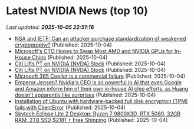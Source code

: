 # Latest NVIDIA News (top 10)
_Last updated: **2025-10-05 22:51:16**_

- [NSA and IETF: Can an attacker purchase standardization of weakened cryptography?](https://blog.cr.yp.to/20251004-weakened.html) (Published: 2025-10-04)
- [Microsoft's CTO Hopes to Swap Most AMD and NVIDIA GPUs for In-House Chips](https://hardware.slashdot.org/story/25/10/04/2142243/microsofts-cto-hopes-to-swap-most-amd-and-nvidia-gpus-for-in-house-chips) (Published: 2025-10-04)
- [Citi Lifts PT on NVIDIA (NVDA) Stock](https://biztoc.com/x/6bf3738d391a25e8) (Published: 2025-10-04)
- [Citi Lifts PT on NVIDIA (NVDA) Stock](https://finance.yahoo.com/news/citi-lifts-pt-nvidia-nvda-211549259.html) (Published: 2025-10-04)
- [Microsoft 365 Copilot is a commercial failure](https://www.perspectives.plus/p/microsoft-365-copilot-commercial-failure) (Published: 2025-10-04)
- [Emperor Jensen? Nvidia's CEO is so powerful in AI that even Google and Amazon inform him of their own in-house AI chip efforts, as Huang doesn't apparently like surprises](https://www.techradar.com/pro/emperor-jensen-nvidias-ceo-is-so-powerful-in-ai-that-even-google-and-amazon-inform-him-of-their-own-in-house-ai-chip-efforts-as-huang-doesnt-apparently-like-surprises) (Published: 2025-10-04)
- [Installation of Ubuntu with hardware-backed full disk encryption (TPM) fails with ClientError](https://askubuntu.com/questions/1556937/installation-of-ubuntu-with-hardware-backed-full-disk-encryption-tpm-fails-wit) (Published: 2025-10-04)
- [Skytech Eclipse Lite 2 Desktop: Ryzen 7 9800X3D, RTX 5080, 32GB RAM, 2TB SSD $2181 + Free Shipping](https://slickdeals.net/f/18661510-skytech-eclipse-lite-2-ryzen-7-9800x3d-rtx-5080-32gb-ddr5-2tb-ssd-2180-99) (Published: 2025-10-04)
